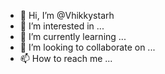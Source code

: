 - 👋 Hi, I’m @Vhikkystarh
- 👀 I’m interested in ...
- 🌱 I’m currently learning ...
- 💞️ I’m looking to collaborate on ...
- 📫 How to reach me ...

<!---
Vhikkystarh/Vhikkystarh is a ✨ special ✨ repository because its `README.md` (this file) appears on your GitHub profile.
You can click the Preview link to take a look at your changes.
--->
